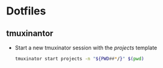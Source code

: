 # Dotfiles

## tmuxinantor

- Start a new tmuxinator session with the *projects* template
  ```sh
  tmuxinator start projects -n "${PWD##*/}" $(pwd)
  ```
